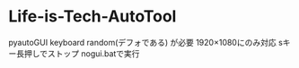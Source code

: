 # Life-is-Tech-AutoTool
pyautoGUI
keyboard
random(デフォである)
が必要
1920×1080にのみ対応
sキー長押しでストップ
nogui.batで実行
